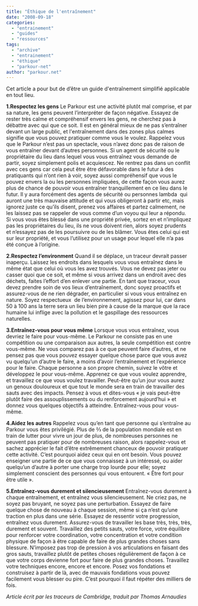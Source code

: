 ```yaml
---
title: "Éthique de l'entraînement"
date: "2008-09-18"
categories: 
  - "entrainement"
  - "guides"
  - "ressources"
tags: 
  - "archive"
  - "entrainement"
  - "éthique"
  - "parkour-net"
author: "parkour.net"
---
```


Cet article a pour but de d’être un guide d'entraînement simplifié applicable en tout lieu.

**1.Respectez les gens** Le Parkour est une activité plutôt mal comprise, et par sa nature, les gens peuvent l’interpréter de façon négative. Essayez de rester très calme et compréhensif envers les gens, ne cherchez pas à débattre avec qui que ce soit. Il est en général mieux de ne pas s’entraîner devant un large public, et l'entraînement dans des zones plus calmes signifie que vous pouvez pratiquer comme vous le voulez. Rappelez vous que le Parkour n’est pas un spectacle, vous n’avez donc pas de raison de vous entraîner devant d’autres personnes. Si un agent de sécurité ou le propriétaire du lieu dans lequel vous vous entraînez vous demande de partir, soyez simplement polis et acquiescez. Ne rentrez pas dans un conflit avec ces gens car cela peut être être défavorable dans le futur à des pratiquants qui n’ont rien à voir, soyez aussi compréhensif que vous le pouvez envers la ou les personnes impliquées, de cette façon vous aurez plus de chance de pouvoir vous entraîner tranquillement en ce lieu dans le futur. Il y aura forcément des agents de sécurité ou personnes lambda  qui auront une très mauvaise attitude et qui vous obligeront à partir etc, mais ignorez juste ce qu’ils disent, prenez vos affaires et partez calmement, ne les laissez pas se rappeler de vous comme d’un voyou qui leur a répondu. Si vous vous êtes blessé dans une propriété privée, sortez en et n’impliquez pas les propriétaires du lieu, ils ne vous doivent rien, alors soyez prudents et n’essayez pas de les poursuivre ou de les blâmer. Vous êtes celui qui est sur leur propriété, et vous l’utilisez pour un usage pour lequel elle n’a pas été conçue à l’origine.

**2.Respectez l’environment** Quand il se déplace, un traceur devrait passer inaperçu. Laissez les endroits dans lesquels vous vous entraînez dans le même état que celui où vous les avez trouvés. Vous ne devez pas jeter ou casser quoi que ce soit, et même si vous arrivez dans un endroit avec des déchets, faites l’effort d’en enlever une partie. En tant que traceur, vous devez prendre soin de vos lieux d’entraînement, donc soyez proactifs et assurez-vous de ne rien dégrader, en particulier si vous vous entraînez en nature. Soyez respectueux  de l’environnement, agissez pour lui, car dans 50 à 100 ans la terre sera un lieu bien pire à cause de la marque que la race humaine lui inflige avec la pollution et le gaspillage des ressources naturelles.

**3.Entraînez-vous pour vous même** Lorsque vous vous entraînez, vous devriez le faire pour vous-même. Le Parkour ne consiste pas en une compétition ou une comparaison aux autres, la seule compétition est contre vous-même. Ne vous comparez pas à ce que peuvent faire d’autres, et ne pensez pas que vous pouvez essayer quelque chose parce que vous avez vu quelqu’un d’autre le faire, a moins d’avoir l’entraînement et l’expérience pour le faire. Chaque personne a son propre chemin, suivez le vôtre et développez le pour vous-même. Apprenez ce que vous voulez apprendre, et travaillez ce que vous voulez travailler. Peut-être qu’un jour vous aurez un genoux douloureux et que tout le monde sera en train de travailler des sauts avec des impacts. Pensez à vous et dites-vous « je vais peut-être plutôt faire des assouplissements ou du renforcement aujourd’hui » et donnez vous quelques objectifs à atteindre. Entraînez-vous pour vous-même.

**4.Aidez les autres** Rappelez vous qu’en tant que personne qui s’entraîne au Parkour vous êtes privilégié. Plus de ⅔ de la population mondiale est en train de lutter pour vivre un jour de plus, de nombreuses personnes ne peuvent pas pratiquer pour de nombreuses raison, alors rappelez-vous et sachez apprécier le fait d’être extrêmement chanceux de pouvoir pratiquer cette activité. C’est pourquoi aidez ceux qui en ont besoin. Vous pouvez enseigner une partie de ce que vous connaissez à un intéressé, ou aider quelqu’un d’autre à porter une charge trop lourde pour elle; soyez simplement conscient des personnes qui vous entourent. « Être fort pour être utile ».

**5.Entraînez-vous durement et silencieusement** Entraînez-vous durement à chaque entraînement, et entraînez vous silencieusement. Ne criez pas, ne soyez pas bruyant, ne soyez pas une perturbation. Essayez de faire quelque chose de nouveau à chaque session, même si ça n’est qu’une traction en plus dans une série. Essayez de ressentir votre progression, entraînez vous durement. Assurez-vous de travailler les base très, très, très, durement et souvent. Travaillez des petits sauts, votre force, votre équilibre pour renforcer votre coordination, votre concentration et votre condition physique de façon à être capable de faire de plus grandes choses sans blessure. N’imposez pas trop de pression à vos articulations en faisant des gros sauts, travaillez plutôt de petites choses régulièrement de façon à ce que votre corps devienne fort pour faire de plus grandes choses. Travaillez votre techniques encore, encore et encore. Posez vos fondations et construisez à partir de là, avec de mauvais fondations vous pouvez facilement vous blesser ou pire. C’est pourquoi il faut répéter des milliers de fois.

_Article écrit par les traceurs de Cambridge, traduit par Thomas Arnaudies_
